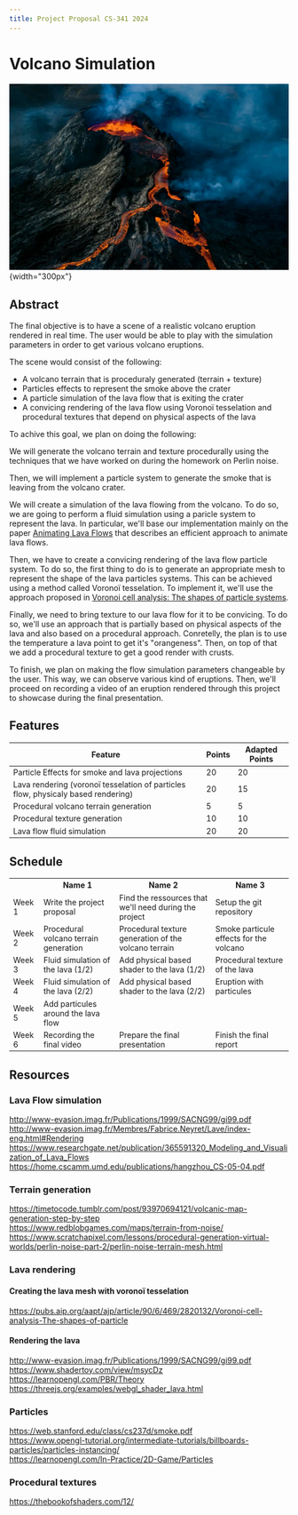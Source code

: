 ```yaml
---
title: Project Proposal CS-341 2024
---
```


# Volcano Simulation

![A representative image](images/volcano.jpg){width="300px"}


## Abstract
The final objective is to have a scene of a realistic volcano eruption rendered in real time.
The user would be able to play with the simulation parameters in order to get various volcano eruptions.

The scene would consist of the following:
<ul>
<li>A volcano terrain that is proceduraly generated (terrain + texture)</li>
<li>Particles effects to represent the smoke above the crater</li>
<li>A particle simulation of the lava flow that is exiting the crater</li>
<li>A convicing rendering of the lava flow using Voronoï tesselation and procedural textures that depend on physical aspects of the lava</li>
</ul>

To achive this goal, we plan on doing the following:

We will generate the volcano terrain and texture procedurally using the techniques that we have worked on during the homework on Perlin noise.

Then, we will implement a particle system to generate the smoke that is leaving from the volcano crater.

We will create a simulation of the lava flowing from the volcano. To do so, we are going to perform a fluid simulation using a paricle system to represent the lava. In particular, we'll base our implementation mainly on the paper [Animating Lava Flows](http://www-evasion.imag.fr/Publications/1999/SACNG99/gi99.pdf) that describes an efficient approach to animate lava flows.

Then, we have to create a convicing rendering of the lava flow particle system. To do so, the first thing to do is to generate an appropriate mesh to represent the shape of the lava particles systems. This can be achieved using a method called Voronoï tesselation. To implement it, we'll use the approach proposed in [Voronoi cell analysis: The shapes of particle systems](https://pubs.aip.org/aapt/ajp/article/90/6/469/2820132/Voronoi-cell-analysis-The-shapes-of-particle).

Finally, we need to bring texture to our lava flow for it to be convicing. To do so, we'll use an approach that is partially based on physical aspects of the lava and also based on a procedural approach. Conretelly, the plan is to use the temperature a lava point to get it's "orangeness". Then, on top of that we add a procedural texture to get a good render with crusts.

To finish, we plan on making the flow simulation parameters changeable by the user. This way, we can observe various kind of eruptions. Then, we'll proceed on recording a video of an eruption rendered through this project to showcase during the final presentation.


## Features

| Feature                | Points       | Adapted Points |
|------------------------|--------------|----------------|
| Particle Effects for smoke and lava projections              | 20           | 20             |
| Lava rendering (voronoï tesselation of particles flow, physicaly based rendering)            | 20           | 15             |
| Procedural volcano terrain generation              | 5           | 5             |
| Procedural texture generation              | 10           | 10             |
| Lava flow fluid simulation              | 20           | 20             |


## Schedule


<table>
	<tr>
		<th></th>
		<th>Name 1</th>
		<th>Name 2</th>
		<th>Name 3</th>
	</tr>
	<tr>
		<td>Week 1</td>
		<td>Write the project proposal</td>
		<td>Find the ressources that we'll need during the project</td>
		<td>Setup the git repository</td>
	</tr>
	<tr>
		<td>Week 2</td>
		<td>Procedural volcano terrain generation</td>
		<td>Procedural texture generation of the volcano terrain</td>
		<td>Smoke particule effects for the volcano</td>
	</tr>
	<tr>
		<td>Week 3</td>
		<td>Fluid simulation of the lava (1/2)</td>
		<td>Add physical based shader to the lava (1/2)</td>
		<td>Procedural texture of the lava</td>
	</tr>
	<tr>
		<td>Week 4</td>
		<td>Fluid simulation of the lava (2/2)</td>
		<td>Add physical based shader to the lava (2/2)</td>
		<td>Eruption with particules</td>
	</tr>
	<tr>
		<td>Week 5</td>
		<td>Add particules around the lava flow</td>
		<td></td>
		<td></td>
	</tr>
	<tr>
		<td>Week 6</td>
		<td>Recording the final video</td>
		<td>Prepare the final presentation</td>
		<td>Finish the final report</td>
	</tr>
</table>


## Resources

### Lava Flow simulation
http://www-evasion.imag.fr/Publications/1999/SACNG99/gi99.pdf \
http://www-evasion.imag.fr/Membres/Fabrice.Neyret/Lave/index-eng.html#Rendering \
https://www.researchgate.net/publication/365591320_Modeling_and_Visualization_of_Lava_Flows \
https://home.cscamm.umd.edu/publications/hangzhou_CS-05-04.pdf

### Terrain generation
https://timetocode.tumblr.com/post/93970694121/volcanic-map-generation-step-by-step \
https://www.redblobgames.com/maps/terrain-from-noise/ \
https://www.scratchapixel.com/lessons/procedural-generation-virtual-worlds/perlin-noise-part-2/perlin-noise-terrain-mesh.html

### Lava rendering
#### Creating the lava mesh with voronoï tesselation
https://pubs.aip.org/aapt/ajp/article/90/6/469/2820132/Voronoi-cell-analysis-The-shapes-of-particle

#### Rendering the lava
http://www-evasion.imag.fr/Publications/1999/SACNG99/gi99.pdf \
https://www.shadertoy.com/view/msycDz \
https://learnopengl.com/PBR/Theory \
https://threejs.org/examples/webgl_shader_lava.html


### Particles
https://web.stanford.edu/class/cs237d/smoke.pdf \
https://www.opengl-tutorial.org/intermediate-tutorials/billboards-particles/particles-instancing/ \
https://learnopengl.com/In-Practice/2D-Game/Particles


### Procedural textures
https://thebookofshaders.com/12/